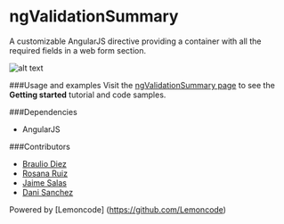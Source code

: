ngValidationSummary
===================


A customizable AngularJS directive providing a container with all the required fields in a web form section.

![alt text](http://lemoncode.github.io/ngValidationSummary/images/screenshot2.PNG)

###Usage and examples
Visit the [ngValidationSummary page](http://lemoncode.github.io/ngValidationSummary/) to see the __Getting started__ tutorial and code samples.

###Dependencies
* AngularJS

###Contributors
* [Braulio Diez](https://github.com/brauliodiezbrauliodiez)
* [Rosana Ruiz](https://github.com/brauliodiez) 
* [Jaime Salas](https://github.com/JaimeSalas)
* [Dani Sanchez](https://github.com/Nasdan)


Powered by [Lemoncode] (https://github.com/Lemoncode)





